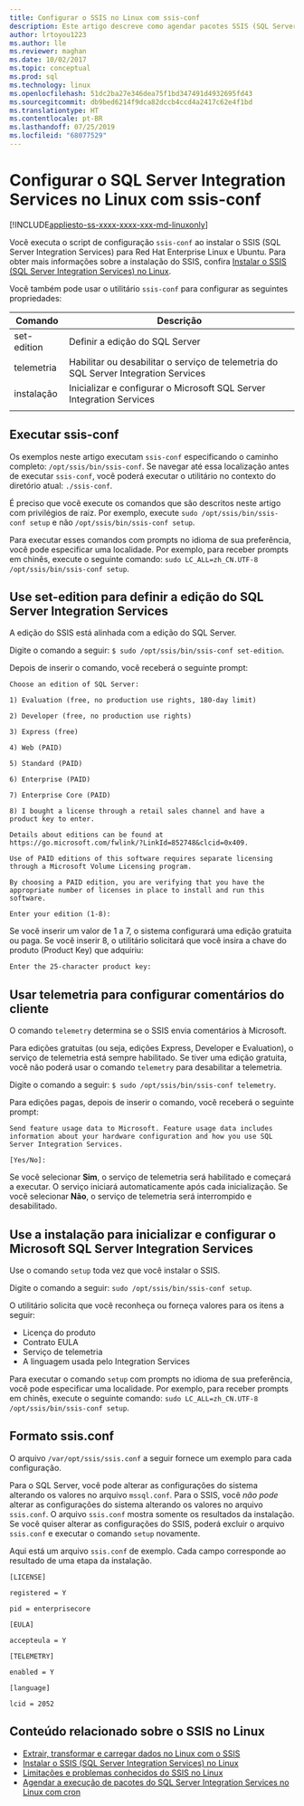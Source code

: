```yaml
---
title: Configurar o SSIS no Linux com ssis-conf
description: Este artigo descreve como agendar pacotes SSIS (SQL Server Integration Services) no Linux com o utilitário ssis-conf.
author: lrtoyou1223
ms.author: lle
ms.reviewer: maghan
ms.date: 10/02/2017
ms.topic: conceptual
ms.prod: sql
ms.technology: linux
ms.openlocfilehash: 51dc2ba27e346dea75f1bd347491d4932695fd43
ms.sourcegitcommit: db9bed6214f9dca82dccb4ccd4a2417c62e4f1bd
ms.translationtype: HT
ms.contentlocale: pt-BR
ms.lasthandoff: 07/25/2019
ms.locfileid: "68077529"
---
```

# <a name="configure-sql-server-integration-services-on-linux-with-ssis-conf"></a>Configurar o SQL Server Integration Services no Linux com ssis-conf

[!INCLUDE[appliesto-ss-xxxx-xxxx-xxx-md-linuxonly](../includes/appliesto-ss-xxxx-xxxx-xxx-md-linuxonly.md)]

Você executa o script de configuração `ssis-conf` ao instalar o SSIS (SQL Server Integration Services) para Red Hat Enterprise Linux e Ubuntu. Para obter mais informações sobre a instalação do SSIS, confira [Instalar o SSIS (SQL Server Integration Services) no Linux](sql-server-linux-setup-ssis.md).

Você também pode usar o utilitário `ssis-conf` para configurar as seguintes propriedades:

| Comando | Descrição |
|-------------|---------------------------------------------------------------------|
| set-edition | Definir a edição do SQL Server                                       |
| telemetria   | Habilitar ou desabilitar o serviço de telemetria do SQL Server Integration Services |
| instalação       | Inicializar e configurar o Microsoft SQL Server Integration Services      |
|||

## <a name="run-ssis-conf"></a>Executar ssis-conf

Os exemplos neste artigo executam `ssis-conf` especificando o caminho completo: `/opt/ssis/bin/ssis-conf`. Se navegar até essa localização antes de executar `ssis-conf`, você poderá executar o utilitário no contexto do diretório atual: `./ssis-conf`.

É preciso que você execute os comandos que são descritos neste artigo com privilégios de raiz. Por exemplo, execute `sudo /opt/ssis/bin/ssis-conf setup` e não `/opt/ssis/bin/ssis-conf setup`.

Para executar esses comandos com prompts no idioma de sua preferência, você pode especificar uma localidade. Por exemplo, para receber prompts em chinês, execute o seguinte comando: `sudo LC_ALL=zh_CN.UTF-8 /opt/ssis/bin/ssis-conf setup`.

## <a name="use-set-edition-to-set-the-edition-of-sql-server-integration-services"></a>Use set-edition para definir a edição do SQL Server Integration Services

A edição do SSIS está alinhada com a edição do SQL Server.

Digite o comando a seguir: `$ sudo /opt/ssis/bin/ssis-conf set-edition`.

Depois de inserir o comando, você receberá o seguinte prompt:

```
Choose an edition of SQL Server:

1) Evaluation (free, no production use rights, 180-day limit)

2) Developer (free, no production use rights)

3) Express (free)

4) Web (PAID)

5) Standard (PAID)

6) Enterprise (PAID)

7) Enterprise Core (PAID)

8) I bought a license through a retail sales channel and have a product key to enter.

Details about editions can be found at https://go.microsoft.com/fwlink/?LinkId=852748&clcid=0x409.

Use of PAID editions of this software requires separate licensing through a Microsoft Volume Licensing program.

By choosing a PAID edition, you are verifying that you have the appropriate number of licenses in place to install and run this software.

Enter your edition (1-8):
```

Se você inserir um valor de 1 a 7, o sistema configurará uma edição gratuita ou paga. Se você inserir 8, o utilitário solicitará que você insira a chave do produto (Product Key) que adquiriu:

```
Enter the 25-character product key:
```

## <a name="use-telemetry-to-configure-customer-feedback"></a>Usar telemetria para configurar comentários do cliente

O comando `telemetry` determina se o SSIS envia comentários à Microsoft.

Para edições gratuitas (ou seja, edições Express, Developer e Evaluation), o serviço de telemetria está sempre habilitado. Se tiver uma edição gratuita, você não poderá usar o comando `telemetry` para desabilitar a telemetria.

Digite o comando a seguir: `$ sudo /opt/ssis/bin/ssis-conf telemetry`.

Para edições pagas, depois de inserir o comando, você receberá o seguinte prompt:

```
Send feature usage data to Microsoft. Feature usage data includes information about your hardware configuration and how you use SQL Server Integration Services.

[Yes/No]:
```

Se você selecionar **Sim**, o serviço de telemetria será habilitado e começará a executar. O serviço iniciará automaticamente após cada inicialização. Se você selecionar **Não**, o serviço de telemetria será interrompido e desabilitado.

## <a name="use-setup-to-initialize-and-set-up-microsoft-sql-server-integration-services"></a>Use a instalação para inicializar e configurar o Microsoft SQL Server Integration Services

Use o comando `setup` toda vez que você instalar o SSIS.

Digite o comando a seguir: `sudo /opt/ssis/bin/ssis-conf setup`.

O utilitário solicita que você reconheça ou forneça valores para os itens a seguir:
-   Licença do produto
-   Contrato EULA
-   Serviço de telemetria
-   A linguagem usada pelo Integration Services

Para executar o comando `setup` com prompts no idioma de sua preferência, você pode especificar uma localidade. Por exemplo, para receber prompts em chinês, execute o seguinte comando: `sudo LC_ALL=zh_CN.UTF-8 /opt/ssis/bin/ssis-conf setup`.

## <a name="ssisconf-format"></a>Formato ssis.conf

O arquivo `/var/opt/ssis/ssis.conf` a seguir fornece um exemplo para cada configuração.

Para o SQL Server, você pode alterar as configurações do sistema alterando os valores no arquivo `mssql.conf`. Para o SSIS, você *não pode* alterar as configurações do sistema alterando os valores no arquivo `ssis.conf`. O arquivo `ssis.conf` mostra somente os resultados da instalação. Se você quiser alterar as configurações do SSIS, poderá excluir o arquivo `ssis.conf` e executar o comando `setup` novamente.

Aqui está um arquivo `ssis.conf` de exemplo. Cada campo corresponde ao resultado de uma etapa da instalação.

```
[LICENSE]
                       
registered = Y        
                       
pid = enterprisecore  
                       
[EULA]
                       
accepteula = Y        
                       
[TELEMETRY]
                       
enabled = Y           
                       
[language]
                       
lcid = 2052
```

## <a name="related-content-about-ssis-on-linux"></a>Conteúdo relacionado sobre o SSIS no Linux
-   [Extrair, transformar e carregar dados no Linux com o SSIS](sql-server-linux-migrate-ssis.md)
-   [Instalar o SSIS (SQL Server Integration Services) no Linux](sql-server-linux-setup-ssis.md)
-   [Limitações e problemas conhecidos do SSIS no Linux](sql-server-linux-ssis-known-issues.md)
-   [Agendar a execução de pacotes do SQL Server Integration Services no Linux com cron](sql-server-linux-schedule-ssis-packages.md)
